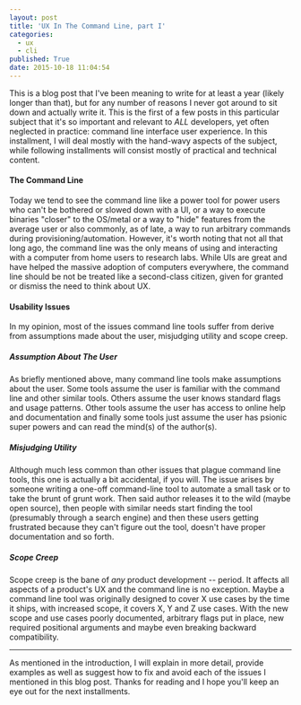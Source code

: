 ```yaml
---
layout: post 
title: 'UX In The Command Line, part I'
categories:
  - ux
  - cli
published: True
date: 2015-10-18 11:04:54
---
```


This is a blog post that I've been meaning to write for at least a year (likely longer than that), but for any number of reasons I never got around to sit down and actually write it. This is the first of a few posts in this particular subject that it's so important and relevant to _ALL_ developers, yet often neglected in practice: command line interface user experience. In this installment, I will deal mostly with the hand-wavy aspects of the subject, while following installments will consist mostly of practical and technical content.

<!-- more -->

#### The Command Line

Today we tend to see the command line like a power tool for power users who can't be bothered or slowed down with a UI, or a way to execute binaries "closer" to the OS/metal or a way to "hide" features from the average user or also commonly, as of late, a way to run arbitrary commands during provisioning/automation. However, it's worth noting that not all that long ago, the command line was the only means of using and interacting with a computer from home users to research labs. While UIs are great and have helped the massive adoption of computers everywhere, the command line should be not be treated like a second-class citizen, given for granted or dismiss the need to think about UX.

#### Usability Issues

In my opinion, most of the issues command line tools suffer from derive from assumptions made about the user, misjudging utility and scope creep.

##### Assumption About The User

As briefly mentioned above, many command line tools make assumptions about the user. Some tools assume the user is familiar with the command line and other similar tools. Others assume the user knows standard flags and usage patterns. Other tools assume the user has access to online help and documentation and finally some tools just assume the user has psionic super powers and can read the mind(s) of the author(s).

##### Misjudging Utility

Although much less common than other issues that plague command line tools, this one is actually a bit accidental, if you will. The issue arises by someone writing a one-off command-line tool to automate a small task or to take the brunt of grunt work. Then said author releases it to the wild (maybe open source), then people with similar needs start finding the tool (presumably through a search engine) and then these users getting frustrated because they can't figure out the tool, doesn't have proper documentation and so forth.

##### Scope Creep

Scope creep is the bane of _any_ product development -- period. It affects all aspects of a product's UX and the command line is no exception. Maybe a command line tool was originally designed to cover X use cases by the time it ships, with increased scope, it covers X, Y and Z use cases. With the new scope and use cases poorly documented, arbitrary flags put in place, new required positional arguments and maybe even breaking backward compatibility.


----

As mentioned in the introduction, I will explain in more detail, provide examples as well as suggest how to fix and avoid each of the issues I mentioned in this blog post. Thanks for reading and I hope you'll keep an eye out for the next installments.